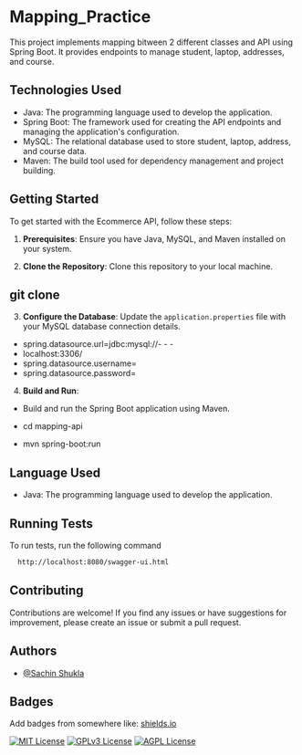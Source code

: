 # Mapping_Practice

This project implements mapping bitween 2 different classes and API using Spring Boot. It provides endpoints to manage student, laptop, addresses, and course.

## Technologies Used

- Java: The programming language used to develop the application.
- Spring Boot: The framework used for creating the API endpoints and managing the application's configuration.
- MySQL: The relational database used to store student, laptop, address, and course data.
- Maven: The build tool used for dependency management and project building.

## Getting Started

To get started with the Ecommerce API, follow these steps:

1. **Prerequisites**: Ensure you have Java, MySQL, and Maven installed on your system.

2. **Clone the Repository**: Clone this repository to your local machine.

## git clone <repository-url>


3. **Configure the Database**: Update the `application.properties` file with your MySQL database connection details.

- spring.datasource.url=jdbc:mysql://- - - 
- localhost:3306/<database-name>
- spring.datasource.username=<userName>
- spring.datasource.password=<password>


4. **Build and Run**:
- Build and run the Spring Boot application using Maven.

- cd mapping-api
- mvn spring-boot:run




## Language Used

- Java: The programming language used to develop the application.


## Running Tests

To run tests, run the following command

```bash
  http://localhost:8080/swagger-ui.html
```

## Contributing

Contributions are welcome! If you find any issues or have suggestions for improvement, please create an issue or submit a pull request.



## Authors

- [@Sachin Shukla](https://github.com/Sach42/Mapping_Practice/tree/main)


## Badges

Add badges from somewhere like: [shields.io](https://shields.io/)

[![MIT License](https://img.shields.io/badge/License-MIT-green.svg)](https://choosealicense.com/licenses/mit/)
[![GPLv3 License](https://img.shields.io/badge/License-GPL%20v3-yellow.svg)](https://opensource.org/licenses/)
[![AGPL License](https://img.shields.io/badge/license-AGPL-blue.svg)](http://www.gnu.org/licenses/agpl-3.0)

